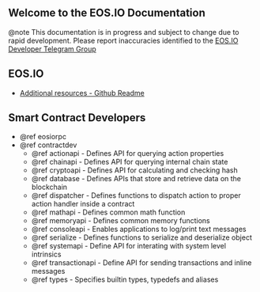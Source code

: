 Welcome to the EOS.IO Documentation
-----------------------------------

@note This documentation is in progress and subject to change due to rapid development. Please report inaccuracies identified to the [EOS.IO Developer Telegram Group](https://t.me/joinchat/EaEnSUPktgfoI-XPfMYtcQ)

## EOS.IO
 - [Additional resources - Github Readme](https://github.com/EOSIO/eos#readme)

## Smart Contract Developers
- @ref eosiorpc
- @ref contractdev
	- @ref actionapi - Defines API for querying action properties
	- @ref chainapi - Defines API for querying internal chain state
	- @ref cryptoapi - Defines API for calculating and checking hash
	- @ref database - Defines APIs that store and retrieve data on the blockchain
    - @ref dispatcher - Defines functions to dispatch action to proper action handler inside a contract
	- @ref mathapi - Defines common math function
	- @ref memoryapi - Defines common memory functions
	- @ref consoleapi - Enables applications to log/print text messages
	- @ref serialize - Defines functions to serialize and deserialize object
	- @ref systemapi - 	Define API for interating with system level intrinsics
	- @ref transactionapi - Define API for sending transactions and inline messages
	- @ref types - Specifies builtin types, typedefs and aliases
	
	
